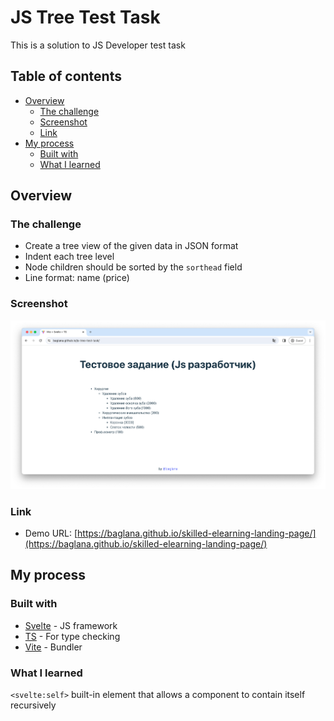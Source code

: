 # JS Tree Test Task

This is a solution to JS Developer test task

## Table of contents

- [Overview](#overview)
    - [The challenge](#the-challenge)
    - [Screenshot](#screenshot)
    - [Link](#link)
- [My process](#my-process)
    - [Built with](#built-with)
    - [What I learned](#what-i-learned)

## Overview

### The challenge

- Create a tree view of the given data in JSON format
- Indent each tree level
- Node children should be sorted by the `sorthead` field
- Line format: name (price)

### Screenshot

![](./screenshot.png)

### Link

- Demo
  URL: [https://baglana.github.io/skilled-elearning-landing-page/](https://baglana.github.io/skilled-elearning-landing-page/)

## My process

### Built with

- [Svelte](https://svelte.dev/) - JS framework
- [TS](https://www.typescriptlang.org/) - For type checking
- [Vite](https://vitejs.dev/) - Bundler

### What I learned

`<svelte:self>` built-in element that allows a component to contain itself recursively
